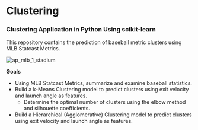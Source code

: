 # Clustering
### Clustering Application in Python Using scikit-learn

This repository contains the prediction of baseball metric clusters using MLB Statcast Metrics.

![ap_mlb_1_stadium](https://user-images.githubusercontent.com/41403941/56247467-aea64980-6059-11e9-9308-f35c5d5ea3d9.jpg)

**Goals**

- Using MLB Statcast Metrics, summarize and examine baseball statistics.
- Build a k-Means Clustering model to predict clusters using exit velocity and launch angle as features.
  - Determine the optimal number of clusters using the elbow method and silhouette coefficients.
- Build a Hierarchical (Agglomerative) Clustering model to predict clusters using exit velocity and launch angle as features.
